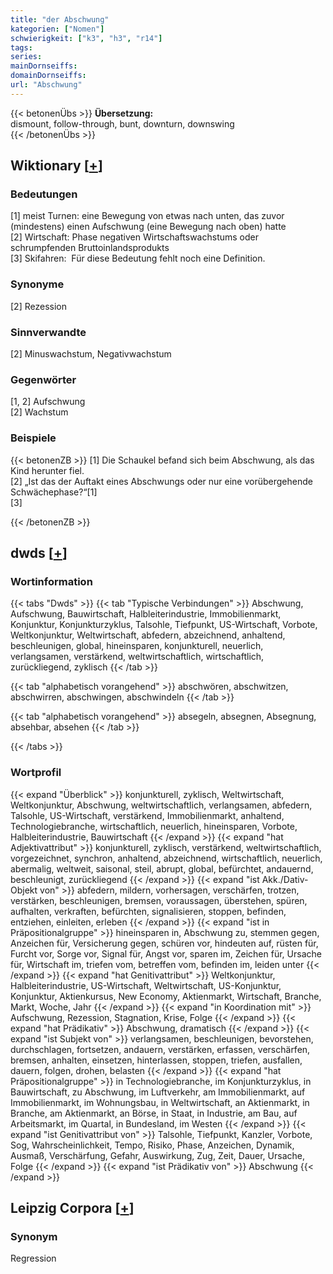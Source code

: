 ```yaml
---
title: "der Abschwung"
kategorien: ["Nomen"]
schwierigkeit: ["k3", "h3", "r14"]
tags:
series:
mainDornseiffs:
domainDornseiffs:
url: "Abschwung"
---
```


{{< betonenÜbs >}}
**Übersetzung:**  
dismount, follow-through, bunt, downturn, downswing  
{{< /betonenÜbs >}}

## Wiktionary [[+](https://de.wiktionary.org/wiki/Abschwung)]

### Bedeutungen
[1] meist Turnen: eine Bewegung von etwas nach unten, das zuvor (mindestens) einen Aufschwung (eine Bewegung nach oben) hatte  
[2] Wirtschaft: Phase negativen Wirtschaftswachstums oder schrumpfenden Bruttoinlandsprodukts  
[3] Skifahren:  Für diese Bedeutung fehlt noch eine Definition.  

### Synonyme
[2] Rezession  

### Sinnverwandte
[2] Minuswachstum, Negativwachstum  

### Gegenwörter
[1, 2] Aufschwung  
[2] Wachstum  

### Beispiele
{{< betonenZB >}}
[1] Die Schaukel befand sich beim Abschwung, als das Kind herunter fiel.  
[2] „Ist das der Auftakt eines Abschwungs oder nur eine vorübergehende Schwächephase?“[1]  
[3]  

{{< /betonenZB >}}


## dwds [[+](https://www.dwds.de/wb/Abschwung)]

### Wortinformation
{{< tabs "Dwds" >}}
{{< tab "Typische Verbindungen" >}}
Abschwung, Aufschwung, Bauwirtschaft, Halbleiterindustrie, Immobilienmarkt, Konjunktur, Konjunkturzyklus, Talsohle, Tiefpunkt, US-Wirtschaft, Vorbote, Weltkonjunktur, Weltwirtschaft, abfedern, abzeichnend, anhaltend, beschleunigen, global, hineinsparen, konjunkturell, neuerlich, verlangsamen, verstärkend, weltwirtschaftlich, wirtschaftlich, zurückliegend, zyklisch
{{< /tab >}}

{{< tab "alphabetisch vorangehend" >}}
abschwören, abschwitzen, abschwirren, abschwingen, abschwindeln
{{< /tab >}}

{{< tab "alphabetisch vorangehend" >}}
absegeln, absegnen, Absegnung, absehbar, absehen
{{< /tab >}}

{{< /tabs >}}

### Wortprofil
{{< expand "Überblick" >}} konjunkturell, zyklisch, Weltwirtschaft, Weltkonjunktur, Abschwung, weltwirtschaftlich, verlangsamen, abfedern, Talsohle, US-Wirtschaft, verstärkend, Immobilienmarkt, anhaltend, Technologiebranche, wirtschaftlich, neuerlich, hineinsparen, Vorbote, Halbleiterindustrie, Bauwirtschaft {{< /expand >}}
{{< expand "hat Adjektivattribut" >}} konjunkturell, zyklisch, verstärkend, weltwirtschaftlich, vorgezeichnet, synchron, anhaltend, abzeichnend, wirtschaftlich, neuerlich, abermalig, weltweit, saisonal, steil, abrupt, global, befürchtet, andauernd, beschleunigt, zurückliegend {{< /expand >}}
{{< expand "ist Akk./Dativ-Objekt von" >}} abfedern, mildern, vorhersagen, verschärfen, trotzen, verstärken, beschleunigen, bremsen, voraussagen, überstehen, spüren, aufhalten, verkraften, befürchten, signalisieren, stoppen, befinden, entziehen, einleiten, erleben {{< /expand >}}
{{< expand "ist in Präpositionalgruppe" >}} hineinsparen in, Abschwung zu, stemmen gegen, Anzeichen für, Versicherung gegen, schüren vor, hindeuten auf, rüsten für, Furcht vor, Sorge vor, Signal für, Angst vor, sparen im, Zeichen für, Ursache für, Wirtschaft im, triefen vom, betreffen vom, befinden im, leiden unter {{< /expand >}}
{{< expand "hat Genitivattribut" >}} Weltkonjunktur, Halbleiterindustrie, US-Wirtschaft, Weltwirtschaft, US-Konjunktur, Konjunktur, Aktienkursus, New Economy, Aktienmarkt, Wirtschaft, Branche, Markt, Woche, Jahr {{< /expand >}}
{{< expand "in Koordination mit" >}} Aufschwung, Rezession, Stagnation, Krise, Folge {{< /expand >}}
{{< expand "hat Prädikativ" >}} Abschwung, dramatisch {{< /expand >}}
{{< expand "ist Subjekt von" >}} verlangsamen, beschleunigen, bevorstehen, durchschlagen, fortsetzen, andauern, verstärken, erfassen, verschärfen, bremsen, anhalten, einsetzen, hinterlassen, stoppen, triefen, ausfallen, dauern, folgen, drohen, belasten {{< /expand >}}
{{< expand "hat Präpositionalgruppe" >}} in Technologiebranche, im Konjunkturzyklus, in Bauwirtschaft, zu Abschwung, im Luftverkehr, am Immobilienmarkt, auf Immobilienmarkt, im Wohnungsbau, in Weltwirtschaft, an Aktienmarkt, in Branche, am Aktienmarkt, an Börse, in Staat, in Industrie, am Bau, auf Arbeitsmarkt, im Quartal, in Bundesland, im Westen {{< /expand >}}
{{< expand "ist Genitivattribut von" >}} Talsohle, Tiefpunkt, Kanzler, Vorbote, Sog, Wahrscheinlichkeit, Tempo, Risiko, Phase, Anzeichen, Dynamik, Ausmaß, Verschärfung, Gefahr, Auswirkung, Zug, Zeit, Dauer, Ursache, Folge {{< /expand >}}
{{< expand "ist Prädikativ von" >}} Abschwung {{< /expand >}}

## Leipzig Corpora [[+](https://corpora.uni-leipzig.de/en/res?word=Abschwung&corpusId=deu_newscrawl-public_2018)]


### Synonym
Regression

